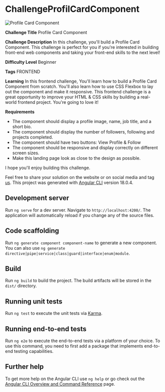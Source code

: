 # ChallengeProfilCardComponent
![Profile Card Component](./design/desktop-cover.png)

**Challenge Title**
Profile Card Component

**Challenge Description**
In this challenge, you'll build a Profile Card Component. This challenge is perfect for you if you're interested in building front-end web components and taking your front-end skills to the next level!

**Difficulty Level**
Beginner

**Tags**
FRONTEND

**Learning**
In this frontend challenge, You'll learn how to build a Profile Card Component from scratch. You'll also learn how to use CSS Flexbox to lay out the component and make it responsive. This frontend challenge is a great opportunity to improve your HTML & CSS skills by building a real-world frontend project. You're going to love it!

**Requirements**

- The component should display a profile image, name, job title, and a short bio.
- The component should display the number of followers, following and projects completed.
- The component should have two buttons: View Profile & Follow
- The component should be responsive and display correctly on different screen sizes.
- Make this landing page look as close to the design as possible.

I hope you'll enjoy building this challenge.

Feel free to share your solution on the website or on social media and tag [us](https://twitter.com/FrontendProHQ).
This project was generated with [Angular CLI](https://github.com/angular/angular-cli) version 18.0.4.

## Development server

Run `ng serve` for a dev server. Navigate to `http://localhost:4200/`. The application will automatically reload if you change any of the source files.

## Code scaffolding

Run `ng generate component component-name` to generate a new component. You can also use `ng generate directive|pipe|service|class|guard|interface|enum|module`.

## Build

Run `ng build` to build the project. The build artifacts will be stored in the `dist/` directory.

## Running unit tests

Run `ng test` to execute the unit tests via [Karma](https://karma-runner.github.io).

## Running end-to-end tests

Run `ng e2e` to execute the end-to-end tests via a platform of your choice. To use this command, you need to first add a package that implements end-to-end testing capabilities.

## Further help

To get more help on the Angular CLI use `ng help` or go check out the [Angular CLI Overview and Command Reference](https://angular.dev/tools/cli) page.


